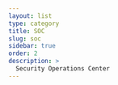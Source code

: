 ```yaml
---
layout: list
type: category
title: SOC
slug: soc
sidebar: true
order: 2
description: >
  Security Operations Center
---
```

